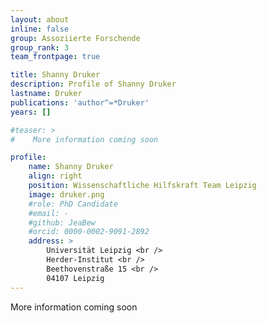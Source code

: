 ```yaml
---
layout: about
inline: false
group: Assoziierte Forschende
group_rank: 3
team_frontpage: true

title: Shanny Druker
description: Profile of Shanny Druker
lastname: Druker
publications: 'author^=*Druker'
years: []

#teaser: >
#    More information coming soon

profile:
    name: Shanny Druker
    align: right
    position: Wissenschaftliche Hilfskraft Team Leipzig
    image: druker.png
    #role: PhD Candidate
    #email: -
    #github: JeaBew
    #orcid: 0000-0002-9091-2892
    address: >
        Universität Leipzig <br />
        Herder-Institut <br />
        Beethovenstraße 15 <br />
        04107 Leipzig
---
```


More information coming soon
